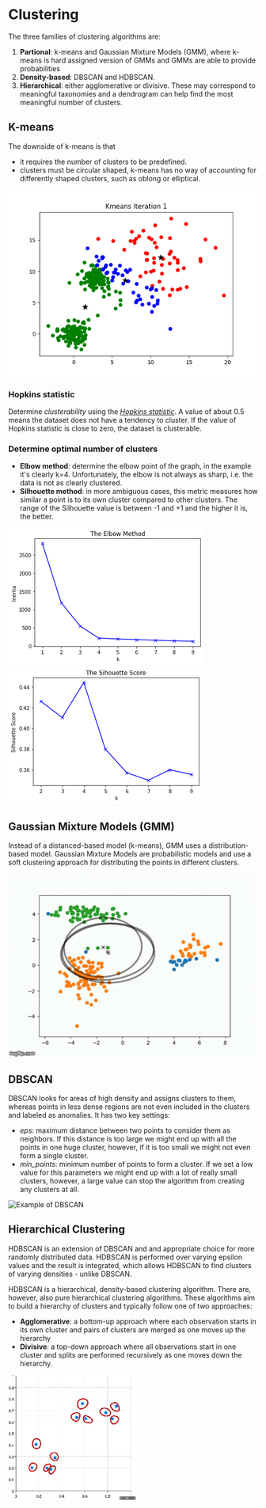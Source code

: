 # Clustering

The three families of clustering algorithms are:

1. __Partional__: k-means and Gaussian Mixture Models (GMM), where k-means is hard assigned version of GMMs and GMMs are able to provide probabilities
2. __Density-based__: DBSCAN and HDBSCAN.
3. __Hierarchical__: either agglomerative or divisive. These may correspond to meaningful taxonomies and a dendrogram can help find the most meaningful number of clusters.

## K-means

The downside of k-means is that

- it requires the number of clusters to be predefined.
- clusters must be circular shaped, k-means has no way of accounting for differently shaped clusters, such as oblong or elliptical.

![Example of K-means](../images/kmeans.gif)

### Hopkins statistic

Determine _clusterability_ using the [_Hopkins statistic_](https://en.wikipedia.org/wiki/Hopkins_statistic). A value of about 0.5 means the dataset does not have a tendency to cluster. If the value of Hopkins statistic is close to zero, the dataset is clusterable.  

### Determine optimal number of clusters

- __Elbow method__: determine the elbow point of the graph, in the example it's clearly k=4. Unfortunately, the elbow is not always as sharp, i.e. the data is not as clearly clustered.
- __Silhouette method__: in more ambiguous cases, this metric measures how similar a point is to its own cluster compared to other clusters. The range of the Silhouette value is between -1 and +1 and the higher it is, the better.

![Elbow method](../images/elbow-method.png)
![Silhouette method](../images/silhouette-method.png)

## Gaussian Mixture Models (GMM)

Instead of a distanced-based model (k-means), GMM uses a distribution-based model. Gaussian Mixture Models are probabilistic models and use a soft clustering approach for distributing the points in different clusters.

![Example of GMM](../images/gmm.gif)

## DBSCAN

DBSCAN looks for areas of high density and assigns clusters to them, whereas points in less dense regions are not even included in the clusters and labeled as anomalies. It has two key settings:

- _eps_: maximum distance between two points to consider them as neighbors. If this distance is too large we might end up with all the points in one huge cluster, however, if it is too small we might not even form a single cluster.
- _min_points_: minimum number of points to form a cluster. If we set a low value for this parameters we might end up with a lot of really small clusters, however, a large value can stop the algorithm from creating any clusters at all.

![Example of DBSCAN](../images/DBSCAN_search.gif)

## Hierarchical Clustering

HDBSCAN is an extension of DBSCAN and and appropriate choice for more randomly distributed data. HDBSCAN is performed over varying epsilon values and the result is integrated, which allows HDBSCAN to find clusters of varying densities - unlike DBSCAN.  

HDBSCAN is a hierarchical, density-based clustering algorithm. There are, however, also pure hierarchical clustering algorithms. These algorithms aim to build a hierarchy of clusters and typically follow one of two approaches:

- __Agglomerative__: a bottom-up approach where each observation starts in its own cluster and pairs of clusters are merged as one moves up the hierarchy
- __Divisive__: a top-down approach where all observations start in one cluster and splits are performed recursively as one moves down the hierarchy.

![Example of agglomerative hierarchical clustering](../images/hierarchical.gif)

